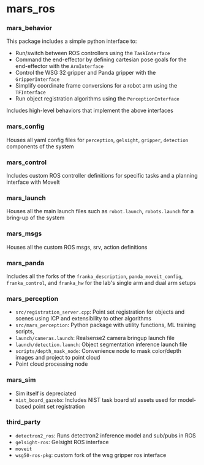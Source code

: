 # mars_ros


### mars_behavior
This package includes a simple python interface to:
- Run/switch between ROS controllers using the `TaskInterface`
- Command the end-effector by defining cartesian pose goals for the end-effector with the `ArmInterface`
- Control the WSG 32 gripper and Panda gripper with the `GripperInterface`
- Simplify coordinate frame conversions for a robot arm using the `TFInterface` 
- Run object registration algorithms using the `PerceptionInterface`

Includes high-level behaviors that implement the above interfaces

### mars_config
Houses all yaml config files for `perception`, `gelsight`, `gripper`, `detection` components of the system

### mars_control
Includes custom ROS controller definitions for specific tasks and a planning interface with MoveIt

### mars_launch
Houses all the main launch files such as `robot.launch`, `robots.launch` for a bring-up of the system

### mars_msgs
Houses all the custom ROS msgs, srv, action definitions

### mars_panda
Includes all the forks of the `franka_description`, `panda_moveit_config`, `franka_control`, and `franka_hw` for the lab's single arm and dual arm setups 

### mars_perception
- `src/registration_server.cpp`: Point set registration for objects and scenes using ICP and extensibility to other algorithms
- `src/mars_perception`: Python package with utility functions, ML training scripts, 
- `launch/cameras.launch`: Realsense2 camera bringup launch file
- `launch/detection.launch`: Object segmentation inference launch file 
- `scripts/depth_mask_node`: Convenience node to mask color/depth images and project to point cloud
- Point cloud processing node

### mars_sim
- Sim itself is depreciated
- `nist_board_gazebo`: Includes NIST task board stl assets used for model-based point set registration

### third_party
- `detectron2_ros`: Runs detectron2 inference model and sub/pubs in ROS
- `gelsight-ros`: Gelsight ROS interface
- `moveit`
- `wsg50-ros-pkg`: custom fork of the wsg gripper ros interface
